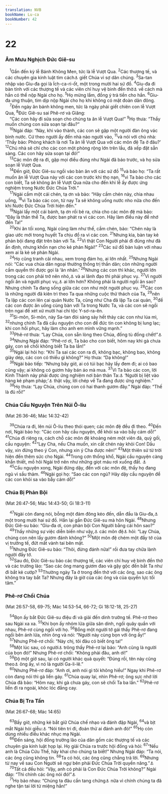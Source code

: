 ```yaml
---
translation: NVB
bookName: Lu-ca 
bookNumber: 42
---
```


<div class="title"><h1>22</h1><h3>Âm Mưu Nghịch Đức Giê-su </h3></div>
<span class="verse lu_22_1"> <sup>1</sup>Gần đến kỳ lễ Bánh Không Men, tức là lễ Vượt Qua. </span>
<span class="verse lu_22_2"><sup>2</sup>Các thượng tế, và các chuyên gia kinh luật tìm cách<a data-toggle="tooltip" data-placement="bottom" title="Ctd: tìm xem có cách nào">⚓</a> giết Chúa vì sợ dân chúng. </span>
<span class="verse lu_22_3"><sup>3</sup>Sa-tan nhập vào Giu-đa gọi là Ích-ca-ri-ốt, một trong mười hai sứ đồ. </span>
<span class="verse lu_22_4"><sup>4</sup>Giu-đa đi bàn tính với các thượng tế và các viên chỉ huy vệ binh đền thờ<a data-toggle="tooltip" data-placement="bottom" title="Nt: các vị chỉ huy quân lính">⚓</a> về cách mà hắn có thể nộp Ngài cho họ. </span>
<span class="verse lu_22_5"><sup>5</sup>Họ mừng lắm, đồng ý trả tiền cho hắn. </span>
<span class="verse lu_22_6"><sup>6</sup>Giu-đa ưng thuận, tìm dịp nộp Ngài cho họ khi không có mặt đoàn dân đông. <br/></span>
<span class="verse lu_22_7"> <sup>7</sup>Đến ngày ăn bánh không men, tức là ngày phải giết chiên con lễ Vượt Qua, </span>
<span class="verse lu_22_8"><sup>8</sup>Đức Giê-su sai Phê-rơ và Giăng: <br/> “Các con hãy đi sửa soạn cho chúng ta ăn lễ Vượt Qua!” </span>
<span class="verse lu_22_9"><sup>9</sup>Họ thưa: “Thầy muốn chúng con sửa soạn tại đâu?” <br/></span>
<span class="verse lu_22_10"> <sup>10</sup>Ngài đáp: “Này, khi vào thành, các con sẽ gặp một người đàn ông vác bình nước. Cứ theo người ấy đến nhà nào người vào, </span>
<span class="verse lu_22_11"><sup>11</sup>và nói với chủ nhà: ‘Thầy bảo: Phòng khách là nơi Ta ăn lễ Vượt Qua với các môn đệ Ta ở đâu?’ </span>
<span class="verse lu_22_12"><sup>12</sup>Chủ nhà sẽ chỉ cho các con một phòng rộng lớn trên lầu, đã xếp đặt sẵn sàng. Các con hãy sửa soạn tại đó!” <br/></span>
<span class="verse lu_22_13"> <sup>13</sup>Các môn đệ ra đi, gặp mọi điều đúng như Ngài đã báo trước, và họ sửa soạn lễ Vượt Qua. <br/></span>
<span class="verse lu_22_14"> <sup>14</sup>Đến giờ, Đức Giê-su ngồi vào bàn ăn với các sứ đồ </span>
<span class="verse lu_22_15"><sup>15</sup>và bảo họ: “Ta rất muốn ăn lễ Vượt Qua này với các con trước khi thọ nạn, </span>
<span class="verse lu_22_16"><sup>16</sup>vì Ta bảo cho các con biết, Ta sẽ không ăn lễ Vượt Qua nữa cho đến khi lễ ấy được ứng nghiệm trong Nước Đức Chúa Trời.” <br/></span>
<span class="verse lu_22_17"> <sup>17</sup>Ngài cầm một cái chén, tạ ơn và bảo: “Hãy cầm chén này, chia nhau uống, </span>
<span class="verse lu_22_18"><sup>18</sup>vì Ta bảo các con, từ nay Ta sẽ không uống nước nho nữa cho đến khi Nước Đức Chúa Trời hiện đến.” <br/></span>
<span class="verse lu_22_19"> <sup>19</sup>Ngài lấy một cái bánh, tạ ơn rồi bẻ ra, chia cho các môn đệ mà bảo: “Đây là thân thể Ta, được ban phát ra vì các con. Hãy làm điều này để nhớ đến Ta!” <br/></span>
<span class="verse lu_22_20"> <sup>20</sup>Khi ăn tối xong, Ngài cũng làm như thế, cầm chén, bảo: “Chén này là giao ước mới trong huyết Ta chịu đổ ra vì các con. </span>
<span class="verse lu_22_21"><sup>21</sup>Nhưng kìa, bàn tay kẻ phản bội đang đặt trên bàn với Ta. </span>
<span class="verse lu_22_22"><sup>22</sup>Vì thật Con Người phải đi đúng như đã ấn định, nhưng khốn nạn cho kẻ phản Ngài!” </span>
<span class="verse lu_22_23"><sup>23</sup>Các sứ đồ bàn luận với nhau xem ai là kẻ sẽ phản Ngài. <br/></span>
<span class="verse lu_22_24"> <sup>24</sup>Họ cũng tranh cãi nhau, xem trong đám họ, ai lớn nhất. </span>
<span class="verse lu_22_25"><sup>25</sup>Nhưng Ngài nói: “Các vua chúa dân ngoại thường thống trị thần dân; còn những người cầm quyền thì được gọi là ‘ân nhân.’ </span>
<span class="verse lu_22_26"><sup>26</sup>Nhưng các con thì khác, người lớn trong các con phải trở nên nhỏ,<a data-toggle="tooltip" data-placement="bottom" title="Nt: người lớn hơn trong các con hãy trở thành người nhỏ hơn">⚓</a> và ai lãnh đạo thì phải phục vụ. </span>
<span class="verse lu_22_27"><sup>27</sup>Vì người ngồi ăn và người phục vụ,<a data-toggle="tooltip" data-placement="bottom" title="Ctd: người phục vụ">⚓</a> ai lớn hơn? Không phải là người ngồi ăn sao? Nhưng chính Ta đang sống giữa các con như một người phục vụ. </span>
<span class="verse lu_22_28"><sup>28</sup>Các con là những người đã kiên trì theo Ta qua những cuộc thử thách của Ta, </span>
<span class="verse lu_22_29"><sup>29</sup>nên Ta lập các con lên cai quản Nước Ta, cũng như Cha đã lập Ta cai quản, </span>
<span class="verse lu_22_30"><sup>30</sup>để các con được ăn uống cùng bàn với Ta trong Nước Ta, và các con sẽ ngồi trên ngai để xét xử mười hai chi tộc Y-sơ-ra-ên. <br/></span>
<span class="verse lu_22_31"> <sup>31</sup>Si-môn, Si-môn, này Sa-tan đòi sàng sảy hết thảy các con như lúa mì, </span>
<span class="verse lu_22_32"><sup>32</sup>nhưng chính Ta đã cầu nguyện cho con để đức tin con không bị lung lạc; khi con hồi phục, hãy làm cho anh em mình vững mạnh.” <br/></span>
<span class="verse lu_22_33"> <sup>33</sup>Phê-rơ thưa: “Lạy Chúa, con sẵn lòng theo Chúa, đồng tù đồng chết!”<a data-toggle="tooltip" data-placement="bottom" title="Nt: con sẵn sàng đi với Chúa vào cả trong tù lẫn sự chết">⚓</a><br/></span>
<span class="verse lu_22_34"> <sup>34</sup>Nhưng Ngài đáp: “Phê-rơ ơi, Ta bảo cho con biết, hôm nay khi gà chưa gáy, con sẽ chối không biết Ta ba lần!” <br/></span>
<span class="verse lu_22_35"> <sup>35</sup>Ngài lại hỏi họ: “Khi Ta sai các con ra đi, không bạc, không bao, không giày dép, các con có thiếu gì không?” Họ thưa: “Dạ không!” <br/></span>
<span class="verse lu_22_36"> <sup>36</sup>Ngài bảo tiếp: “Nhưng bây giờ, ai có túi bạc hãy lấy đem đi; ai có bao cũng vậy; ai không có gươm hãy bán áo mà mua. </span>
<span class="verse lu_22_37"><sup>37</sup>Vì Ta bảo các con, lời Kinh Thánh này phải được ứng nghiệm nơi bản thân Ta:<a data-toggle="tooltip" data-placement="bottom" title="Nt: trong ta">⚓</a> ‘Người bị liệt vào hàng kẻ phạm pháp;’<a data-toggle="tooltip" data-placement="bottom" title="Isa 53:13">⚓</a> thật vậy, lời chép về Ta đang được ứng nghiệm.” <br/></span>
<span class="verse lu_22_38"> <sup>38</sup>Họ thưa: “Lạy Chúa, chúng con có hai thanh gươm đây.” Ngài đáp: “Thế là đủ rồi!” <br/></span>
<div class="title"><h3>Chúa Cầu Nguyện Trên Núi Ô-liu </h3><p>(Mat 26:36-46; Mác 14:32-42) </p></div>
<span class="verse lu_22_39"> <sup>39</sup>Chúa ra đi, lên núi Ô-liu theo thói quen; các môn đệ đều đi theo. </span>
<span class="verse lu_22_40"><sup>40</sup>Đến nơi, Ngài bảo họ: “Các con hãy cầu nguyện, để khỏi sa vào bẫy cám dỗ!” </span>
<span class="verse lu_22_41"><sup>41</sup>Chúa đi riêng ra, cách chỗ các môn đệ khoảng ném một viên đá, quỳ gối, cầu nguyện: </span>
<span class="verse lu_22_42"><sup>42</sup>“Lạy Cha, nếu Cha muốn, xin cất chén này khỏi Con! Dầu vậy, xin đừng theo ý Con, nhưng xin ý Cha được nên!” </span>
<span class="verse lu_22_43"><sup>43</sup>Một thiên sứ từ trời hiện đến thêm sức cho Ngài. </span>
<span class="verse lu_22_44"><sup>44</sup>Trong cơn thống khổ, Ngài cầu nguyện càng khẩn thiết, mồ hôi Ngài trở nên như những giọt máu rơi xuống đất. <a data-toggle="tooltip" data-placement="bottom" title="Một số văn bản cổ không có câu 43 và 44">⚓</a><br/></span>
<span class="verse lu_22_45"> <sup>45</sup>Cầu nguyện xong, Ngài đứng dậy, đến với các môn đệ, thấy họ đang ngủ vì sầu thảm. </span>
<span class="verse lu_22_46"><sup>46</sup>Ngài gọi họ: “Sao các con ngủ? Hãy dậy cầu nguyện để các con khỏi sa vào bẫy cám dỗ!” <br/></span>
<div class="title"><h3>Chúa Bị Phản Bội </h3><p>(Mat 26:47-56; Mác 14:43-50; Gi 18:3-11) </p></div>
<span class="verse lu_22_47"> <sup>47</sup>Ngài còn đang nói, bỗng một đám đông kéo đến, dẫn đầu là Giu-đa,<a data-toggle="tooltip" data-placement="bottom" title="Nt: một người tên Giu-đa">⚓</a> một trong mười hai sứ đồ. Hắn lại gần Đức Giê-su mà hôn Ngài. </span>
<span class="verse lu_22_48"><sup>48</sup>Nhưng Đức Giê-su bảo: “Giu-đa ơi, con phản bội Con Người bằng cái hôn sao?” <br/></span>
<span class="verse lu_22_49"> <sup>49</sup>Thấy những sự việc diễn biến như vậy,<a data-toggle="tooltip" data-placement="bottom" title="Nt: thấy điều sắp xảy ra">⚓</a> các môn đệ<a data-toggle="tooltip" data-placement="bottom" title="Nt: những kẻ ở quanh Ngài">⚓</a> hỏi: “Lạy Chúa, chúng con nên lấy gươm đánh không?” </span>
<span class="verse lu_22_50"><sup>50</sup>Một môn đệ chém một đầy tớ của vị trưởng tế, đứt mất vành tai bên mặt. <br/></span>
<span class="verse lu_22_51"> <sup>51</sup>Nhưng Đức Giê-su bảo: “Thôi, đừng đánh nữa!” rồi đưa tay chữa lành người đầy tớ. <br/></span>
<span class="verse lu_22_52"> <sup>52</sup>Sau đó, Đức Giê-su bảo các thượng tế, các viên chỉ huy vệ binh đền thờ và các trưởng lão: “Sao các ông mang gươm đao và gậy gộc đến bắt Ta như đi bắt kẻ cướp? </span>
<span class="verse lu_22_53"><sup>53</sup>Thường ngày Ta ở trong đền thờ với các ông, sao các ông không tra tay bắt Ta? Nhưng đây là giờ của các ông và của quyền lực tối tăm.” <br/></span>
<div class="title"><h3>Phê-rơ Chối Chúa </h3><p>(Mat 26:57-58, 69-75; Mác 14:53-54, 66-72; Gi 18:12-18, 25-27) </p></div>
<span class="verse lu_22_54"> <sup>54</sup>Bọn ấy bắt Đức Giê-su điệu đi và giải đến dinh trưởng tế. Phê-rơ theo sau Ngài xa xa. </span>
<span class="verse lu_22_55"><sup>55</sup>Khi bọn ấy nhóm lửa giữa sân dinh, ngồi quây quần với nhau, Phê-rơ cùng ngồi với họ. </span>
<span class="verse lu_22_56"><sup>56</sup>Bỗng một người tớ gái thấy Phê-rơ đang ngồi bên ánh lửa, nhìn ông và nói: “Người này cùng bọn với ông ấy!” <br/></span>
<span class="verse lu_22_57"> <sup>57</sup>Nhưng Phê-rơ chối: “Này chị, tôi đâu có biết ông ta!” <br/></span>
<span class="verse lu_22_58"> <sup>58</sup>Một lúc sau, có người<a data-toggle="tooltip" data-placement="bottom" title="Nt: người đàn ông">⚓</a> trông thấy Phê-rơ lại bảo: “Anh cũng là người của bọn đó!” Nhưng Phê-rơ chối: “Không phải đâu, anh ơi!” <br/></span>
<span class="verse lu_22_59"> <sup>59</sup>Độ một giờ sau, lại có người khác quả quyết: “Đúng rồi, tên này cũng theo<a data-toggle="tooltip" data-placement="bottom" title="Nt: ở với">⚓</a> ông ấy, vì nó là người Ga-li-lê.” <br/></span>
<span class="verse lu_22_60"> <sup>60</sup>Nhưng Phê-rơ đáp: “Anh ơi, anh nói gì tôi không hiểu!” Ngay khi Phê-rơ còn đang nói thì gà liền gáy. </span>
<span class="verse lu_22_61"><sup>61</sup>Chúa quay lại, nhìn Phê-rơ; ông sực nhớ lời Chúa đã bảo: “Hôm nay, khi gà chưa gáy, con sẽ chối Ta ba lần.” </span>
<span class="verse lu_22_62"><sup>62</sup>Phê-rơ liền đi ra ngoài, khóc lóc đắng cay. <br/></span>
<div class="title"><h3>Chúa Bị Tra Tấn </h3><p>(Mat 26:67-68; Mác 14:65) </p></div>
<span class="verse lu_22_63"> <sup>63</sup>Bấy giờ, những kẻ bắt giữ Chúa chế nhạo và đánh đập Ngài, </span>
<span class="verse lu_22_64"><sup>64</sup>và bịt mắt Ngài hỏi giễu:<a data-toggle="tooltip" data-placement="bottom" title="Nt: hỏi phạm thượng">⚓</a> “Nói tiên tri đi, đoán thử ai đánh anh đó!” </span>
<span class="verse lu_22_65"><sup>65</sup>Họ còn dùng nhiều điều khác nhục mạ Ngài. <br/></span>
<span class="verse lu_22_66"> <sup>66</sup>Đến sáng, hội đồng trưởng lão của dân gồm các thượng tế và các chuyên gia kinh luật họp lại. Họ giải Chúa ra trước hội đồng và hỏi: </span>
<span class="verse lu_22_67"><sup>67</sup>“Nếu anh là Chúa Cứu Thế, hãy khai cho chúng ta biết!” Nhưng Ngài đáp: “Ta nói, các ông cũng không tin. </span>
<span class="verse lu_22_68"><sup>68</sup>Ta có hỏi, các ông cũng chẳng trả lời. </span>
<span class="verse lu_22_69"><sup>69</sup>Nhưng từ nay về sau Con Người sẽ ngự bên phải Đức Chúa Trời quyền năng.”<a data-toggle="tooltip" data-placement="bottom" title="Nt: bên hữu của quyền năng của Đức Chúa Trời">⚓</a><br/></span>
<span class="verse lu_22_70"> <sup>70</sup>Tất cả đều hỏi: “Vậy, anh có phải là Con Đức Chúa Trời không?” Ngài đáp: “Thì chính các ông nói đó!”<a data-toggle="tooltip" data-placement="bottom" title="Nt: tự ngươi nói ra chính là ta">⚓</a><br/></span>
<span class="verse lu_22_71"> <sup>71</sup>Họ bảo nhau: “Chúng ta đâu cần tang chứng<a data-toggle="tooltip" data-placement="bottom" title="Nt: lời chứng">⚓</a> nữa vì chính chúng ta đã nghe tận tai lời từ miệng hắn!” <br/></span>
